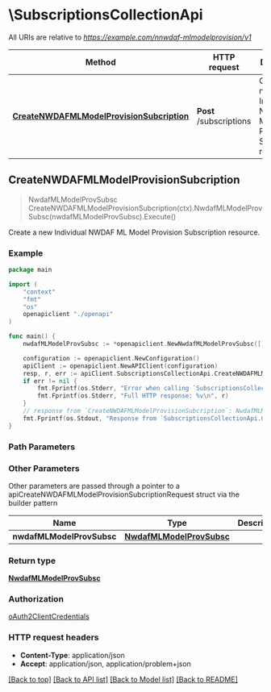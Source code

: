 # \SubscriptionsCollectionApi

All URIs are relative to *https://example.com/nnwdaf-mlmodelprovision/v1*

Method | HTTP request | Description
------------- | ------------- | -------------
[**CreateNWDAFMLModelProvisionSubcription**](SubscriptionsCollectionApi.md#CreateNWDAFMLModelProvisionSubcription) | **Post** /subscriptions | Create a new Individual NWDAF ML Model Provision Subscription resource.



## CreateNWDAFMLModelProvisionSubcription

> NwdafMLModelProvSubsc CreateNWDAFMLModelProvisionSubcription(ctx).NwdafMLModelProvSubsc(nwdafMLModelProvSubsc).Execute()

Create a new Individual NWDAF ML Model Provision Subscription resource.

### Example

```go
package main

import (
    "context"
    "fmt"
    "os"
    openapiclient "./openapi"
)

func main() {
    nwdafMLModelProvSubsc := *openapiclient.NewNwdafMLModelProvSubsc([]openapiclient.MLEventSubscription{*openapiclient.NewMLEventSubscription(*openapiclient.NewNwdafEvent(), *openapiclient.NewEventFilter())}, "NotifUri_example") // NwdafMLModelProvSubsc | 

    configuration := openapiclient.NewConfiguration()
    apiClient := openapiclient.NewAPIClient(configuration)
    resp, r, err := apiClient.SubscriptionsCollectionApi.CreateNWDAFMLModelProvisionSubcription(context.Background()).NwdafMLModelProvSubsc(nwdafMLModelProvSubsc).Execute()
    if err != nil {
        fmt.Fprintf(os.Stderr, "Error when calling `SubscriptionsCollectionApi.CreateNWDAFMLModelProvisionSubcription``: %v\n", err)
        fmt.Fprintf(os.Stderr, "Full HTTP response: %v\n", r)
    }
    // response from `CreateNWDAFMLModelProvisionSubcription`: NwdafMLModelProvSubsc
    fmt.Fprintf(os.Stdout, "Response from `SubscriptionsCollectionApi.CreateNWDAFMLModelProvisionSubcription`: %v\n", resp)
}
```

### Path Parameters



### Other Parameters

Other parameters are passed through a pointer to a apiCreateNWDAFMLModelProvisionSubcriptionRequest struct via the builder pattern


Name | Type | Description  | Notes
------------- | ------------- | ------------- | -------------
 **nwdafMLModelProvSubsc** | [**NwdafMLModelProvSubsc**](NwdafMLModelProvSubsc.md) |  | 

### Return type

[**NwdafMLModelProvSubsc**](NwdafMLModelProvSubsc.md)

### Authorization

[oAuth2ClientCredentials](../README.md#oAuth2ClientCredentials)

### HTTP request headers

- **Content-Type**: application/json
- **Accept**: application/json, application/problem+json

[[Back to top]](#) [[Back to API list]](../README.md#documentation-for-api-endpoints)
[[Back to Model list]](../README.md#documentation-for-models)
[[Back to README]](../README.md)

